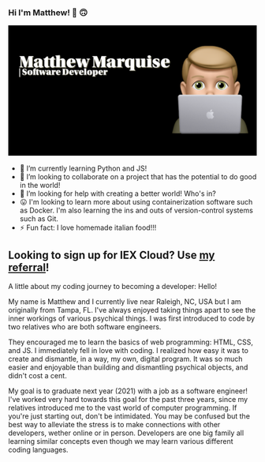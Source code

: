 ### Hi I'm Matthew! 👋 🙃

![Matthew's Profile Image](https://github.com/MattMarquise/MattMarquise/blob/master/profileimage.png)
<!--
**MattMarquise/MattMarquise** is a ✨ _special_ ✨ repository because its `README.md` (this file) appears on your GitHub profile.-->
 <!-- - 🔭 I’m currently working on... -->
  - 🌱 I’m currently learning Python and JS!
  - 👯 I’m looking to collaborate on a project that has the potential to do good in the world!
  - 🤔 I’m looking for help with creating a better world! Who's in?
  - 😛 I'm looking to learn more about using containerization software such as Docker. I'm also learning the ins and outs of version-control systems such as Git.
  - ⚡ Fun fact: I love homemade italian food!!!
 <!-- - 💬 Ask me about... -->
 <!-- - 📫 How to reach me: ...-->
 <!-- - 😄 Pronouns: ...-->
## Looking to sign up for IEX Cloud? Use [my referral](https://iexcloud.io/s/f9b40f68)!

A little about my coding journey to becoming a developer:
Hello! 

My name is Matthew and I currently live near Raleigh, NC, USA but I am originally from Tampa, FL. I've always enjoyed taking things apart to see the inner workings of various psychical things. I was first introduced to code by two relatives who are both software engineers.

They encouraged me to learn the basics of web programming: HTML, CSS, and JS. I immediately fell in love with coding. I realized how easy it was to create and dismantle, in a way, my own, digital program. It was so much easier and enjoyable than building and dismantling psychical objects, and didn't cost a cent. 

My goal is to graduate next year (2021) with a job as a software engineer! I've worked very hard towards this goal for the past three years, since my relatives introduced me to the vast world of computer programming. If you're just starting out, don't be intimidated. You may be confused but the best way to alleviate the stress is to make connections with other developers, wether online or in person. Developers are one big family all learning similar concepts even though we may learn various different coding languages.

